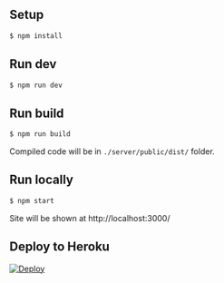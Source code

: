 ## Setup

```bash
$ npm install
```

## Run dev

```bash
$ npm run dev
```

## Run build

```bash
$ npm run build
```
Compiled code will be in `./server/public/dist/` folder.

## Run locally

```bash
$ npm start
```
Site will be shown at http://localhost:3000/

## Deploy to Heroku

[![Deploy](https://www.herokucdn.com/deploy/button.png)](https://heroku.com/deploy)
